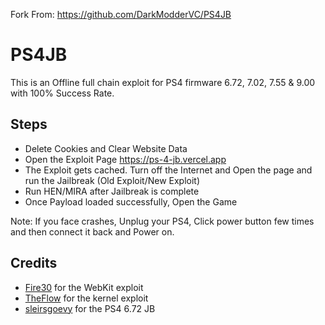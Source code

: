 Fork From: https://github.com/DarkModderVC/PS4JB
# PS4JB
This is an Offline full chain exploit for PS4 firmware 6.72, 7.02, 7.55 & 9.00 with 100% Success Rate.

## Steps

* Delete Cookies and Clear Website Data
* Open the Exploit Page https://ps-4-jb.vercel.app
* The Exploit gets cached. Turn off the Internet and Open the page and run the Jailbreak (Old Exploit/New Exploit)
* Run HEN/MIRA after Jailbreak is complete
* Once Payload loaded successfully, Open the Game

Note: If you face crashes, Unplug your PS4, Click power button few times and then connect it back and Power on.

## Credits

* [Fire30](https://github.com/Fire30/bad_hoist) for the WebKit exploit
* [TheFlow](https://hackerone.com/reports/826026) for the kernel exploit
* [sleirsgoevy](https://github.com/sleirsgoevy/ps4jb) for the PS4 6.72 JB
